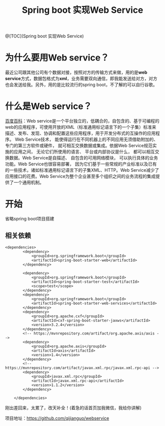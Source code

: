 ﻿---
title: Spring boot 实现Web Service
categories: Java
tags: java, springboot
---
<!-- more -->
@[TOC](Spring boot 实现Web Service)
# 为什么要用Web service？
最近公司跟其他公司有个数据对接，按照对方的传输方式来做，用的是**web service**方式，数据包格式为**xml**，业务需要双向通信，即我能发送给对方，对方也会发送给我。另外，用的是比较流行的spring boot，不了解的可以自行谷歌。
# 什么是Web service？
[百度百科](https://baike.baidu.com/item/Web%20Service/1215039)：Web service是一个平台独立的，低耦合的，自包含的、基于可编程的web的应用程序，可使用开放的XML（标准通用标记语言下的一个子集）标准来描述、发布、发现、协调和配置这些应用程序，用于开发分布式的互操作的应用程序。 Web Service技术， 能使得运行在不同机器上的不同应用无须借助附加的、专门的第三方软件或硬件， 就可相互交换数据或集成。依据Web Service规范实施的应用之间， 无论它们所使用的语言、 平台或内部协议是什么， 都可以相互交换数据。Web Service是自描述、 自包含的可用网络模块， 可以执行具体的业务功能。Web Service也很容易部署， 因为它们基于一些常规的产业标准以及已有的一些技术，诸如标准通用标记语言下的子集XML、HTTP。Web Service减少了应用接口的花费。Web Service为整个企业甚至多个组织之间的业务流程的集成提供了一个通用机制。

# 开始
省略spring boot项目搭建
## 相关依赖

```
<dependencies>
		<dependency>
			<groupId>org.springframework.boot</groupId>
			<artifactId>spring-boot-starter-web</artifactId>
		</dependency>

		<dependency>
			<groupId>org.springframework.boot</groupId>
			<artifactId>spring-boot-starter-test</artifactId>
			<scope>test</scope>
		</dependency>
		<dependency>
			<groupId>org.springframework.boot</groupId>
			<artifactId>spring-boot-starter-web-services</artifactId>
		</dependency>
		<dependency>
			<groupId>org.apache.cxf</groupId>
			<artifactId>cxf-spring-boot-starter-jaxws</artifactId>
			<version>3.2.4</version>
		</dependency>
		<!-- https://mvnrepository.com/artifact/org.apache.axis/axis -->
		<dependency>
			<groupId>org.apache.axis</groupId>
			<artifactId>axis</artifactId>
			<version>1.4</version>
		</dependency>
		<!-- https://mvnrepository.com/artifact/javax.xml.rpc/javax.xml.rpc-api -->
		<dependency>
			<groupId>javax.xml.rpc</groupId>
			<artifactId>javax.xml.rpc-api</artifactId>
			<version>1.1.2</version>
		</dependency>

	</dependencies>
```

刚出差回来，太累了，改天补全！(着急的话首页加我微信，我给你讲解)

项目地址：https://github.com/qijianguo/webservice

